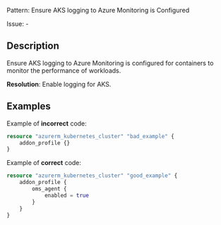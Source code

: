 Pattern: Ensure AKS logging to Azure Monitoring is Configured

Issue: -

## Description

Ensure AKS logging to Azure Monitoring is configured for containers to monitor the performance of workloads.

**Resolution**: Enable logging for AKS.

## Examples

Example of **incorrect** code:

```terraform
resource "azurerm_kubernetes_cluster" "bad_example" {
    addon_profile {}
}
```

Example of **correct** code:

```terraform
resource "azurerm_kubernetes_cluster" "good_example" {
    addon_profile {
		oms_agent {
			enabled = true
		}
	}
}
```